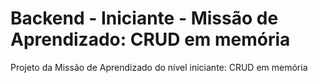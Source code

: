 # Backend - Iniciante - Missão de Aprendizado: CRUD em memória
Projeto da Missão de Aprendizado do nível iniciante: CRUD em memória
